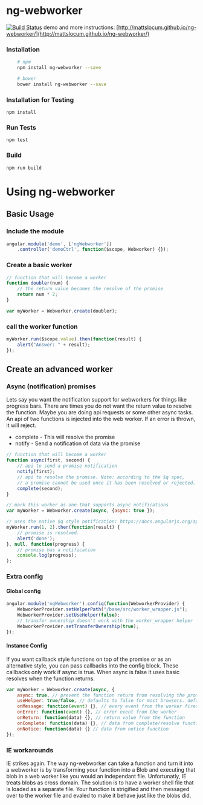 # ng-webworker

[![Build Status](https://travis-ci.org/mattslocum/ng-webworker.svg?branch=master)](https://travis-ci.org/mattslocum/ng-webworker)
demo and more instructions: [http://mattslocum.github.io/ng-webworker/](http://mattslocum.github.io/ng-webworker/)

### Installation

```bash
    # npm
    npm install ng-webworker --save
```

```bash    
    # bower
    bower install ng-webworker --save
```

### Installation for Testing

    npm install

### Run Tests

    npm test

### Build

    npm run build


# Using ng-webworker

## Basic Usage

### Include the module

```javascript
angular.module('demo', ['ngWebworker'])
    .controller('demoCtrl', function($scope, Webworker) {});
```

### Create a basic worker

```javascript
// function that will become a worker
function doubler(num) {
    // the return value becomes the resolve of the promise
    return num * 2;
}

var myWorker = Webworker.create(doubler);
```

### call the worker function

```javascript
myWorker.run($scope.value).then(function(result) {
    alert("Answer: " + result);
});
```



## Create an advanced worker

### Async (notification) promises

Lets say you want the notification support for webworkers for things like progress bars.
There are times you do not want the return value to resolve the function. Maybe you are
doing api requests or some other async tasks. An api of two functions is injected into
the web worker. If an error is thrown, it will reject.

* complete - This will resolve the promise
* notify - Send a notification of data via the promise

```javascript
// function that will become a worker
function async(first, second) {
    // api to send a promise notification
    notify(first);
    // api to resolve the promise. Note: according to the $q spec, 
    // a promise cannot be used once it has been resolved or rejected.
    complete(second);
}

// mark this worker as one that supports async notifications
var myWorker = Webworker.create(async, {async: true });

// uses the native $q style notification: https://docs.angularjs.org/api/ng/service/$q
myWorker.run(1, 2).then(function(result) {
    // promise is resolved.
    alert('done');
}, null, function(progress) {
    // promise has a notification
    console.log(progress);
);
```

### Extra config

#### Global config

```javascript
angular.module('ngWebworker').config(function(WebworkerProvider) {
    WebworkerProvider.setHelperPath("/base/src/worker_wrapper.js");
    WebworkerProvider.setUseHelper(false);
    // transfer ownership doesn't work with the worker_wrapper helper
    WebworkerProvider.setTransferOwnership(true);
});
```

#### Instance Config

If you want callback style functions on top of the promise or as an alternative style,
you can pass callbacks into the config block. These callbacks only work if async is true.
When async is false it uses basic resolves when the function returns.

```javascript
var myWorker = Webworker.create(async, {
    async: true, // prevent the function return from resolving the promise
    useHelper: true/false, // defaults to false for most browsers. defaults to true for IE.
    onMessage: function(event) {}, // every event from the worker fires this when async:true
    onError: function(event) {}, // error event from the worker
    onReturn: function(data) {}, // return value from the function
    onComplete: function(data) {}, // data from complete/resolve function
    onNotice: function(data) {} // data from notice function
});
```

### IE workarounds

IE strikes again. The way ng-webworker can take a function and turn it into a webworker is by
transforming your function into a Blob and executing that blob in a web worker like you would
an independant file. Unfortunatly, IE treats blobs as cross domain. The solution is to have a
worker shell file that is loaded as a separate file. Your function is strigified and then
messaged over to the worker file and evaled to make it behave just like the blobs did.
